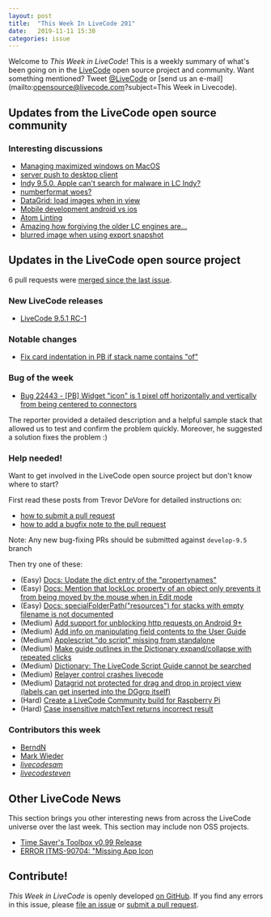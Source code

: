 ```yaml
---
layout: post
title:  "This Week In LiveCode 201"
date:   2019-11-11 15:30
categories: issue
---
```


Welcome to *This Week in LiveCode*!  This is a weekly summary of what's been
going on in the [LiveCode](https://livecode.com/) open source project and
community.  Want something mentioned?  Tweet
[@LiveCode](https://twitter.com/LiveCode) or
[send us an e-mail](mailto:opensource@livecode.com?subject=This Week in Livecode).

## Updates from the LiveCode open source community

<!---
### News & blog posts

- [October only: Get a Hacktoberfest t-shirt by contributing to LiveCode](https://hacktoberfest.digitalocean.com): Submit 4 pull requests and get a free Hacktoberfest T-shirt!
--->

### Interesting discussions

- [Managing maximized windows on MacOS](https://www.mail-archive.com/use-livecode@lists.runrev.com/msg104758.html)
- [server push to desktop client](https://www.mail-archive.com/use-livecode@lists.runrev.com/msg104763.html)
- [Indy 9.5.0. Apple can't search for malware in LC Indy?](https://www.mail-archive.com/use-livecode@lists.runrev.com/msg104768.html)
- [numberformat woes?](https://www.mail-archive.com/use-livecode@lists.runrev.com/msg104798.html)
- [DataGrid: load images when in view](https://www.mail-archive.com/use-livecode@lists.runrev.com/msg104824.html)
- [Mobile development android vs ios](https://www.mail-archive.com/use-livecode@lists.runrev.com/msg104833.html)
- [Atom Linting](https://www.mail-archive.com/use-livecode@lists.runrev.com/msg104836.html)
- [Amazing how forgiving the older LC engines are...](https://www.mail-archive.com/use-livecode@lists.runrev.com/msg104847.html)
- [blurred image when using export snapshot](http://forums.livecode.com/viewtopic.php?t=33302&p=185067#p185067)

## Updates in the LiveCode open source project

6 pull requests were [merged since the last issue](https://github.com/search?q=org%3Alivecode+is%3Apublic+is%3Apr+is%3Amerged+merged%3A2019-11-04..2019-11-10&type=Issues).




### New LiveCode releases

- [LiveCode 9.5.1 RC-1](https://www.mail-archive.com/use-livecode@lists.runrev.com/msg104698.html)


### Notable changes

- [Fix card indentation in PB if stack name contains "of"](https://github.com/livecode/livecode-ide/pull/2101)



### Bug of the week

- [Bug 22443 - [PB] Widget "icon" is 1 pixel off horizontally and vertically from being centered to connectors](https://quality.livecode.com/show_bug.cgi?id=22443)

The reporter provided a detailed description and a helpful sample stack that allowed us to test and confirm the problem quickly. Moreover, he suggested a solution fixes the problem :)


### Help needed!

Want to get involved in the LiveCode open source project but don't know where
to start?  

First read these posts from Trevor DeVore for detailed instructions on:

- [how to submit a pull request](https://www.mail-archive.com/use-livecode@lists.runrev.com/msg98530.html)
- [how to add a bugfix note to the pull request](https://www.mail-archive.com/use-livecode@lists.runrev.com/msg98611.html)

Note: Any new bug-fixing PRs should be submitted against `develop-9.5` branch

Then try one of these:

- (Easy) [Docs: Update the dict entry of the "propertynames"](https://quality.livecode.com/show_bug.cgi?id=7375)
- (Easy) [Docs: Mention that lockLoc property of an object only prevents it from being moved by the mouse when in Edit mode](https://quality.livecode.com/show_bug.cgi?id=19848)
- (Easy) [Docs: specialFolderPath("resources") for stacks with empty filename is not documented](https://quality.livecode.com/show_bug.cgi?id=21183)
- (Medium) [Add support for unblocking http requests on Android 9+](http://quality.livecode.com/show_bug.cgi?id=22400)
- (Medium) [Add info on manipulating field contents to the User Guide](http://quality.livecode.com/show_bug.cgi?id=18990)
- (Medium) [Applescript "do script" missing from standalone](http://quality.livecode.com/show_bug.cgi?id=20993)
- (Medium) [Make guide outlines in the Dictionary expand/collapse with repeated clicks](http://quality.livecode.com/show_bug.cgi?id=18184)
- (Medium) [Dictionary: The LiveCode Script Guide cannot be searched](http://quality.livecode.com/show_bug.cgi?id=15957)
- (Medium) [Relayer control crashes livecode](https://quality.livecode.com/show_bug.cgi?id=21460)
- (Medium) [Datagrid not protected for drag and drop in project view (labels can get inserted into the DGgrp itself)](https://quality.livecode.com/show_bug.cgi?id=21750)
- (Hard) [Create a LiveCode Community build for Raspberry Pi](http://forums.livecode.com/viewtopic.php?f=76&t=27912)
- (Hard) [Case insensitive matchText returns incorrect result](https://quality.livecode.com/show_bug.cgi?id=15312)


### Contributors this week

- [BerndN](https://github.com/BerndN)
- [Mark Wieder](https://github.com/mwieder)
- *[livecodesam](https://github.com/livecodesam)* 
- *[livecodesteven](https://github.com/livecodesteven)* 


## Other LiveCode News

This section brings you other interesting news from across the LiveCode universe over the last week. This section may include non OSS projects.

- [Time Saver's Toolbox v0.99 Release](https://www.mail-archive.com/use-livecode@lists.runrev.com/msg104802.html)
- [ERROR ITMS-90704: "Missing App Icon](http://forums.livecode.com/viewtopic.php?f=49&t=33311&p=185151#p185151)

<!---
## Upcoming events

* [SoCal LiveCode Group Meeting: November 7, Pasadena](http://forums.livecode.com/viewtopic.php?f=50&t=33187)
--->

## Contribute!

*This Week in LiveCode* is openly developed
[on GitHub](https://github.com/livecode/this-week-in-livecode).
If you find any errors in this issue, please
[file an issue](https://github.com/livecode/this-week-in-livecode/issues) or
[submit a pull request](https://github.com/livecode/this-week-in-livecode/pulls).
